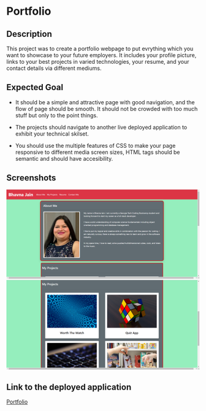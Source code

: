# Portfolio

## Description
 
This project was to create a portfolio webpage to put evrything which you want to showcase to your future employers. It includes your profile picture, links to your best projects in varied technologies, your resume, and your contact details via different mediums.

## Expected Goal

* It should be a simple and attractive page with good navigation, and the flow of page should be smooth. It should not be crowded with too much stuff but only to the point things.

* The projects should navigate to another live deployed application to exhibit your technical skilset.

* You should use the multiple features of CSS to make your page responsive to different media screen sizes, HTML tags should be semantic and should have accesibility.

## Screenshots
![Portfolio](./assets/images/Screenshot-1.png)
![Portfolio](./assets/images/Screenshot-2.png)

##  Link to the deployed application

[Portfolio](https://bhavnao.github.io/Portfolio/)




